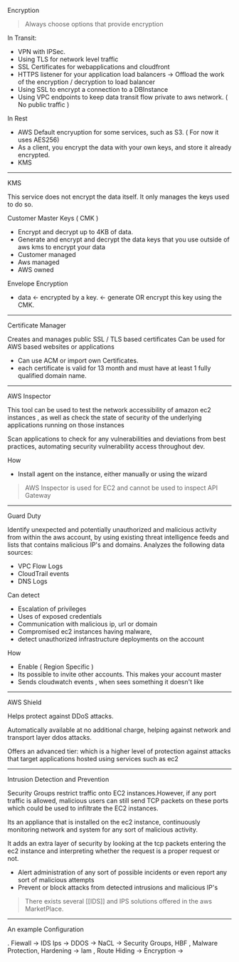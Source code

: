 Encryption

> Always choose options that provide encryption

In Transit:

* VPN with IPSec.
* Using TLS for network level traffic
* SSL Certificates for webapplications and cloudfront
* HTTPS listener for your application load balancers -> Offload the work of the encryption / decryption to load balancer
* Using SSL to encrypt a connection to a DBInstance
* Using VPC endpoints to keep data transit flow private to aws network. ( No public traffic )

In Rest

* AWS Default encryuption for some services, such as S3.  ( For now it uses AES256)
* As a client, you encrypt the data with your own keys, and store it already encrypted.
* KMS

___

KMS

This service does not encrypt the data itself. It only manages the keys used to do so.

Customer Master Keys ( CMK )

* Encrypt and decrypt up to 4KB of data.
* Generate and encrypt and decrypt the data keys that you use outside of aws kms to encrypt your data
* Customer managed
* Aws managed
* AWS owned

Envelope Encryption

* data <- encrypted by a key. <- generate OR  encrypt this key using the CMK.
  
___

Certificate Manager

Creates and manages public SSL / TLS based certificates
Can be used for AWS based websites or applications

* Can use ACM or import own Certificates.
* each certificate is valid for 13 month and must have at least 1 fully qualified domain name.

___

AWS Inspector

This tool can be used to test the network accessibility of amazon ec2 instances , as well as check the state of security of the underlying applications running on those instances

Scan applications to check for any vulnerabilities and deviations from best practices, automating security vulnerability access throughout dev.

How

* Install agent on the instance, either manually or using the wizard

> AWS Inspector is used for EC2 and cannot be used to inspect API Gateway

___

Guard Duty

Identify unexpected and potentially unauthorized and malicious activity from within the aws account, by using existing threat intelligence feeds and lists that contains malicious IP's and domains. Analyzes the following data sources:
  
* VPC Flow Logs
* CloudTrail events
* DNS Logs
  
Can detect

* Escalation of privileges
* Uses of exposed credentials
* Communication with malicious ip, url or domain
* Compromised ec2 instances having malware,
* detect unauthorized infrastructure deployments on the account

How

* Enable ( Region Specific )
* Its possible to invite other accounts. This makes your account master
* Sends cloudwatch events , when sees something it doesn't like

___

AWS Shield

Helps protect against DDoS attacks.

Automatically available at no additional charge, helping against network and transport layer ddos attacks.

Offers an advanced tier: which is a higher level of protection against attacks that target applications hosted using services such as ec2

___

Intrusion Detection and Prevention

Security Groups restrict traffic onto EC2 instances.However, if any port traffic is allowed, malicious users can still send TCP packets on these ports which could be used to infiltrate the EC2 instances.

Its an appliance that is installed on the ec2 instance, continuously monitoring network and system for any sort of malicious activity.

It adds an extra layer of security by looking at the tcp packets entering the ec2 instance and interpreting whether the request is a proper request or not.

* Alert administration of any sort of possible incidents or even report any sort of malicious attempts
* Prevent or block attacks from detected intrusions and malicious IP's

> There exists several [[IDS]] and IPS solutions offered in the aws MarketPlace.

___

An example Configuration

. Fiewall -> IDS Ips -> DDOS -> NaCL -> Security Groups, HBF , Malware Protection, Hardening  -> Iam  , Route Hiding -> Encryption ->  
